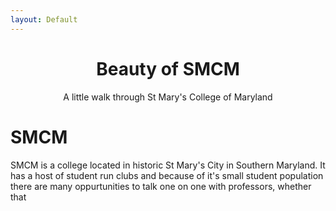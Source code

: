 ```yaml
---
layout: Default
---
```


<center>
    <H1>Beauty of SMCM</H1>
        <p> 
         A little walk through St Mary's College of Maryland   
        </p>
</center>

# SMCM
SMCM is a college located in historic St Mary's City in Southern Maryland. It has a host of student run clubs and because of it's small student population there are many oppurtunities to talk one on one with professors, whether that 